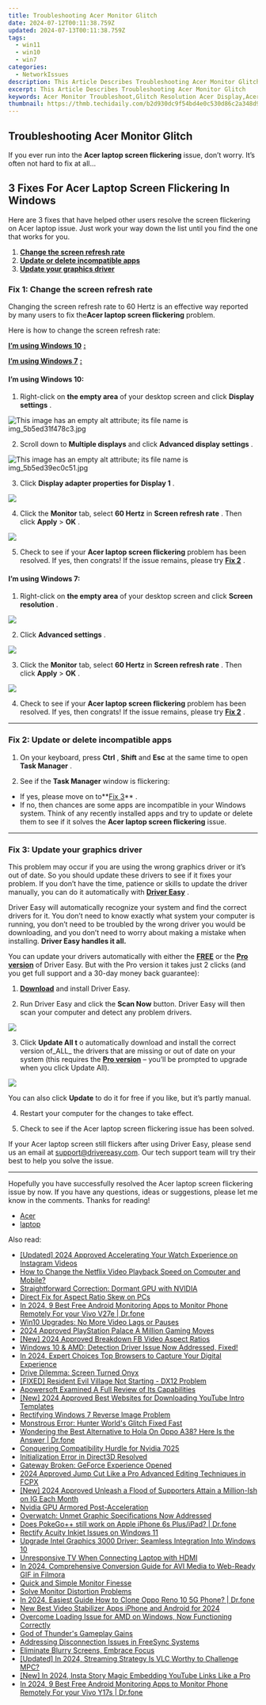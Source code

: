 ```yaml
---
title: Troubleshooting Acer Monitor Glitch
date: 2024-07-12T00:11:38.759Z
updated: 2024-07-13T00:11:38.759Z
tags:
  - win11
  - win10
  - win7
categories:
  - NetworkIssues
description: This Article Describes Troubleshooting Acer Monitor Glitch
excerpt: This Article Describes Troubleshooting Acer Monitor Glitch
keywords: Acer Monitor Troubleshoot,Glitch Resolution Acer Display,Acer Monitor Faults Diagnosis,Correcting Acer Screen Glitches,Acer Monitor Sync Issues,Resolve Acer Display Anomalies,Acer Monitor Connectivity Troubleshooting
thumbnail: https://thmb.techidaily.com/b2d930dc9f54bd4e0c530d86c2a348d9ac40f0a9ccacade9f15d83732ceb2db8.jpg
---
```


## Troubleshooting Acer Monitor Glitch

 If you ever run into the **Acer laptop screen flickering** issue, don’t worry. It’s often not hard to fix at all…

## 3 Fixes For Acer Laptop Screen Flickering In Windows

 Here are 3 fixes that have helped other users resolve the screen flickering on Acer laptop issue. Just work your way down the list until you find the one that works for you.

1. **[Change the screen refresh rate](#F1)**
2. **[Update or delete incompatible apps](#F2)**
3. **[Update your graphics driver](#F3)**

### **Fix 1: Change the screen refresh rate**

 Changing the screen refresh rate to 60 Hertz is an effective way reported by many users to fix the**Acer laptop screen flickering** problem.

Here is how to change the screen refresh rate:

**[I’m using Windows 10](#W10)** [**:**](https://tools.techidaily.com/drivereasy/download/)

**[I’m using Windows 7](#W7)** [**:**](https://tools.techidaily.com/drivereasy/download/)

#### **I’m using Windows 10:**

 1) Right-click on **the empty area** of your desktop screen and click **Display settings** .

![This image has an empty alt attribute; its file name is img_5b5ed31f478c3.jpg](https://images.drivereasy.com/wp-content/uploads/2018/07/img_5b5ed31f478c3.jpg)

 2) Scroll down to **Multiple displays** and click **Advanced display settings** .

![This image has an empty alt attribute; its file name is img_5b5ed39ec0c51.jpg](https://images.drivereasy.com/wp-content/uploads/2018/07/img_5b5ed39ec0c51.jpg)

 3) Click **Display adapter properties for Display 1** .

![](https://images.drivereasy.com/wp-content/uploads/2018/07/img_5b5ed3e49449b.jpg)

 4) Click the **Monitor** tab, select **60 Hertz** in **Screen refresh rate** . Then click **Apply** \> **OK** .

![](https://images.drivereasy.com/wp-content/uploads/2018/07/img_5b5ed67824b26.jpg)

 5) Check to see if your **Acer laptop screen flickering** problem has been resolved. If yes, then congrats! If the issue remains, please try [**Fix 2**](#F2) .

#### **I’m using Windows 7:**

 1) Right-click on **the empty area** of your desktop screen and click **Screen resolution** .

![](https://images.drivereasy.com/wp-content/uploads/2018/07/img_5b5ed6d79ee72.jpg)

 2) Click **Advanced settings** .

![](https://images.drivereasy.com/wp-content/uploads/2018/07/img_5b5ed72308a6d.jpg)

 3) Click the **Monitor** tab, select **60 Hertz** in **Screen refresh rate** . Then click **Apply** \> **OK** .

![](https://images.drivereasy.com/wp-content/uploads/2018/07/img_5b5edc0f0b9cb.jpg)

 4) Check to see if your **Acer laptop screen flickering** problem has been resolved. If yes, then congrats! If the issue remains, please try [](#F2) [](https://tools.techidaily.com/drivereasy/download/) **[Fix 2](#F2)** .

---

### Fix 2: Update or delete incompatible apps

 1) On your keyboard, press **Ctrl** , **Shift** and **Esc** at the same time to open **Task Manager** .

 2) See if the **Task Manager** window is flickering:

* If yes, please move on to**[Fix 3](#F3)** .
* If no, then chances are some apps are incompatible in your Windows system. Think of any recently installed apps and try to update or delete them to see if it solves the **Acer laptop screen flickering** issue.

---

### Fix 3: Update your graphics driver

 This problem may occur if you are using the wrong graphics driver or it’s out of date. So you should update these drivers to see if it fixes your problem. If you don’t have the time, patience or skills to update the driver manually, you can do it automatically with **[Driver Easy](https://tools.techidaily.com/drivereasy/download/)**  .

 Driver Easy will automatically recognize your system and find the correct drivers for it. You don’t need to know exactly what system your computer is running, you don’t need to be troubled by the wrong driver you would be downloading, and you don’t need to worry about making a mistake when installing. **Driver Easy handles it all.**

 You can update your drivers automatically with either the **[FREE](https://tools.techidaily.com/drivereasy/download/)**  or the [](https://tools.techidaily.com/drivereasy/download/) **[Pro version](https://tools.techidaily.com/drivereasy/download/)**  of Driver Easy. But with the Pro version it takes just 2 clicks (and you get full support and a 30-day money back guarantee):

 1) **[Download](https://tools.techidaily.com/drivereasy/download/)** [](https://tools.techidaily.com/drivereasy/download/) and install Driver Easy.

 2) Run Driver Easy and click the **Scan Now** button. Driver Easy will then scan your computer and detect any problem drivers.

![](https://images.drivereasy.com/wp-content/uploads/2018/07/img_5b46ffcde1143.jpg)

 3) Click **Update All t** o automatically download and install the correct version of_ALL_ the drivers that are missing or out of date on your system (this requires the **[Pro version](https://tools.techidaily.com/drivereasy/download/)**  – you’ll be prompted to upgrade when you click Update All).

![](https://images.drivereasy.com/wp-content/uploads/2018/07/img_5b594e371b13c.jpg)

 You can also click **Update** to do it for free if you like, but it’s partly manual.

4) Restart your computer for the changes to take effect.

5) Check to see if the Acer laptop screen flickering issue has been solved.

 If your Acer laptop screen still flickers after using Driver Easy, please send us an email at <support@drivereasy.com>. Our tech support team will try their best to help you solve the issue.

---

 Hopefully you have successfully resolved the Acer laptop screen flickering issue by now. If you have any questions, ideas or suggestions, please let me know in the comments. Thanks for reading!

* [Acer](https://tools.techidaily.com/drivereasy/download/)
* [laptop](https://tools.techidaily.com/drivereasy/download/)

<ins class="adsbygoogle"
     style="display:block"
     data-ad-format="autorelaxed"
     data-ad-client="ca-pub-7571918770474297"
     data-ad-slot="1223367746"></ins>



<ins class="adsbygoogle"
     style="display:block"
     data-ad-client="ca-pub-7571918770474297"
     data-ad-slot="8358498916"
     data-ad-format="auto"
     data-full-width-responsive="true"></ins>



<span class="atpl-alsoreadstyle">Also read:</span>
<div><ul>
<li><a href="https://instagram-videos.techidaily.com/updated-2024-approved-accelerating-your-watch-experience-on-instagram-videos/"><u>[Updated] 2024 Approved  Accelerating Your Watch Experience on Instagram Videos</u></a></li>
<li><a href="https://extra-tips.techidaily.com/how-to-change-the-netflix-video-playback-speed-on-computer-and-mobile/"><u>How to Change the Netflix Video Playback Speed on Computer and Mobile?</u></a></li>
<li><a href="https://network-issues.techidaily.com/straightforward-correction-dormant-gpu-with-nvidia/"><u>Straightforward Correction: Dormant GPU with NVIDIA</u></a></li>
<li><a href="https://network-issues.techidaily.com/direct-fix-for-aspect-ratio-skew-on-pcs/"><u>Direct Fix for Aspect Ratio Skew on PCs</u></a></li>
<li><a href="https://android-location.techidaily.com/in-2024-9-best-free-android-monitoring-apps-to-monitor-phone-remotely-for-your-vivo-v27e-drfone-by-drfone-virtual/"><u>In 2024, 9 Best Free Android Monitoring Apps to Monitor Phone Remotely For your Vivo V27e | Dr.fone</u></a></li>
<li><a href="https://network-issues.techidaily.com/win10-upgrades-no-more-video-lags-or-pauses/"><u>Win10 Upgrades: No More Video Lags or Pauses</u></a></li>
<li><a href="https://youtube-tips.techidaily.com/approved-playstation-palace-a-million-gaming-moves/"><u>2024 Approved  PlayStation Palace  A Million Gaming Moves</u></a></li>
<li><a href="https://facebook-video-content.techidaily.com/new-2024-approved-breakdown-fb-video-aspect-ratios/"><u>[New] 2024 Approved  Breakdown  FB Video Aspect Ratios</u></a></li>
<li><a href="https://network-issues.techidaily.com/1719974715730-windows-10-and-amd-detection-driver-issue-now-addressed-fixed/"><u>Windows 10 & AMD: Detection Driver Issue Now Addressed, Fixed!</u></a></li>
<li><a href="https://screen-capture.techidaily.com/in-2024-expert-choices-top-browsers-to-capture-your-digital-experience/"><u>In 2024, Expert Choices  Top Browsers to Capture Your Digital Experience</u></a></li>
<li><a href="https://network-issues.techidaily.com/drive-dilemma-screen-turned-onyx/"><u>Drive Dilemma: Screen Turned Onyx</u></a></li>
<li><a href="https://network-issues.techidaily.com/fixed-resident-evil-village-not-starting-dx12-problem/"><u>[FIXED] Resident Evil Village Not Starting - DX12 Problem</u></a></li>
<li><a href="https://visual-screen-recording.techidaily.com/apowersoft-examined-a-full-review-of-its-capabilities/"><u>Apowersoft Examined  A Full Review of Its Capabilities</u></a></li>
<li><a href="https://youtube-tips.techidaily.com/024-approved-best-websites-for-downloading-youtube-intro-templates/"><u>[New] 2024 Approved  Best Websites for Downloading YouTube Intro Templates</u></a></li>
<li><a href="https://network-issues.techidaily.com/rectifying-windows-7-reverse-image-problem/"><u>Rectifying Windows 7 Reverse Image Problem</u></a></li>
<li><a href="https://network-issues.techidaily.com/monstrous-error-hunter-worlds-glitch-fixed-fast/"><u>Monstrous Error: Hunter World's Glitch Fixed Fast</u></a></li>
<li><a href="https://fake-location.techidaily.com/wondering-the-best-alternative-to-hola-on-oppo-a38-here-is-the-answer-drfone-by-drfone-virtual-android/"><u>Wondering the Best Alternative to Hola On Oppo A38? Here Is the Answer | Dr.fone</u></a></li>
<li><a href="https://network-issues.techidaily.com/conquering-compatibility-hurdle-for-nvidia-7025/"><u>Conquering Compatibility Hurdle for Nvidia 7025</u></a></li>
<li><a href="https://network-issues.techidaily.com/initialization-error-in-direct3d-resolved/"><u>Initialization Error in Direct3D Resolved</u></a></li>
<li><a href="https://network-issues.techidaily.com/gateway-broken-geforce-experience-opened/"><u>Gateway Broken: GeForce Experience Opened</u></a></li>
<li><a href="https://smart-video-creator.techidaily.com/2024-approved-jump-cut-like-a-pro-advanced-editing-techniques-in-fcpx/"><u>2024 Approved Jump Cut Like a Pro Advanced Editing Techniques in FCPX</u></a></li>
<li><a href="https://instagram-videos.techidaily.com/new-2024-approved-unleash-a-flood-of-supporters-attain-a-million-ish-on-ig-each-month/"><u>[New] 2024 Approved  Unleash a Flood of Supporters  Attain a Million-Ish on IG Each Month</u></a></li>
<li><a href="https://network-issues.techidaily.com/nvidia-gpu-armored-post-acceleration/"><u>Nvidia GPU Armored Post-Acceleration</u></a></li>
<li><a href="https://network-issues.techidaily.com/overwatch-unmet-graphic-specifications-now-addressed/"><u>Overwatch: Unmet Graphic Specifications Now Addressed</u></a></li>
<li><a href="https://iphone-location.techidaily.com/does-pokegoplusplus-still-work-on-apple-iphone-6s-plusipad-drfone-by-drfone-virtual-ios/"><u>Does PokeGo++ still work on Apple iPhone 6s Plus/iPad? | Dr.fone</u></a></li>
<li><a href="https://driver-install.techidaily.com/rectify-acuity-inkjet-issues-on-windows-11/"><u>Rectify Acuity Inkjet Issues on Windows 11</u></a></li>
<li><a href="https://network-issues.techidaily.com/1719974233298-upgrade-intel-graphics-3000-driver-seamless-integration-into-windows-10/"><u>Upgrade Intel Graphics 3000 Driver: Seamless Integration Into Windows 10</u></a></li>
<li><a href="https://network-issues.techidaily.com/unresponsive-tv-when-connecting-laptop-with-hdmi/"><u>Unresponsive TV When Connecting Laptop with HDMI</u></a></li>
<li><a href="https://extra-tips.techidaily.com/in-2024-comprehensive-conversion-guide-for-avi-media-to-web-ready-gif-in-filmora/"><u>In 2024, Comprehensive Conversion Guide for AVI Media to Web-Ready GIF in Filmora</u></a></li>
<li><a href="https://network-issues.techidaily.com/quick-and-simple-monitor-finesse/"><u>Quick and Simple Monitor Finesse</u></a></li>
<li><a href="https://network-issues.techidaily.com/solve-monitor-distortion-problems/"><u>Solve Monitor Distortion Problems</u></a></li>
<li><a href="https://android-transfer.techidaily.com/in-2024-easiest-guide-how-to-clone-oppo-reno-10-5g-phone-drfone-by-drfone-transfer-from-android-transfer-from-android/"><u>In 2024, Easiest Guide How to Clone Oppo Reno 10 5G Phone? | Dr.fone</u></a></li>
<li><a href="https://video-creation-software.techidaily.com/new-best-video-stabilizer-apps-iphone-and-android-for-2024/"><u>New Best Video Stabilizer Apps iPhone and Android for 2024</u></a></li>
<li><a href="https://network-issues.techidaily.com/overcome-loading-issue-for-amd-on-windows-now-functioning-correctly/"><u>Overcome Loading Issue for AMD on Windows, Now Functioning Correctly</u></a></li>
<li><a href="https://network-issues.techidaily.com/god-of-thunders-gameplay-gains/"><u>God of Thunder's Gameplay Gains</u></a></li>
<li><a href="https://network-issues.techidaily.com/addressing-disconnection-issues-in-freesync-systems/"><u>Addressing Disconnection Issues in FreeSync Systems</u></a></li>
<li><a href="https://network-issues.techidaily.com/eliminate-blurry-screens-embrace-focus/"><u>Eliminate Blurry Screens, Embrace Focus</u></a></li>
<li><a href="https://vp-tips.techidaily.com/updated-in-2024-streaming-strategy-is-vlc-worthy-to-challenge-mpc/"><u>[Updated] In 2024, Streaming Strategy  Is VLC Worthy to Challenge MPC?</u></a></li>
<li><a href="https://instagram-video-recordings.techidaily.com/new-in-2024-insta-story-magic-embedding-youtube-links-like-a-pro/"><u>[New] In 2024, Insta Story Magic  Embedding YouTube Links Like a Pro</u></a></li>
<li><a href="https://android-location.techidaily.com/in-2024-9-best-free-android-monitoring-apps-to-monitor-phone-remotely-for-your-vivo-y17s-drfone-by-drfone-virtual/"><u>In 2024, 9 Best Free Android Monitoring Apps to Monitor Phone Remotely For your Vivo Y17s | Dr.fone</u></a></li>
</ul></div>
